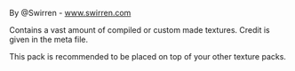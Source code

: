 By @Swirren - www.swirren.com

Contains a vast amount of compiled or custom made textures. Credit is given in the meta file.

This pack is recommended to be placed on top of your other texture packs.